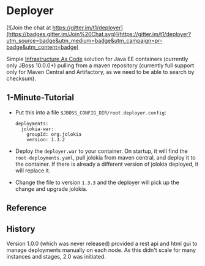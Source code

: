 # Deployer

[![Join the chat at https://gitter.im/t1/deployer](https://badges.gitter.im/Join%20Chat.svg)](https://gitter.im/t1/deployer?utm_source=badge&utm_medium=badge&utm_campaign=pr-badge&utm_content=badge)

Simple [Infrastructure As Code](http://martinfowler.com/bliki/InfrastructureAsCode.html) solution for Java EE containers (currently only JBoss 10.0.0+) pulling from a maven repository (currently full support only for Maven Central and Artifactory, as we need to be able to search by checksum).

## 1-Minute-Tutorial

- Put this into a file `$JBOSS_CONFIG_DIR/root.deployer.config`:

      deployments:
        jolokia-war:
          groupId: org.jolokia
          version: 1.3.2

- Deploy the `deployer.war` to your container.
On startup, it will find the `root-deployments.yaml`, pull jolokia from maven central, and deploy it to the container.
If there is already a different version of jolokia deployed, it will replace it.

- Change the file to version `1.3.3` and the deployer will pick up the change and upgrade jolokia.

## Reference

## History

Version 1.0.0 (which was never released) provided a rest api and html gui to manage deployments manually on each node.
As this didn't scale for many instances and stages, 2.0 was initiated.
